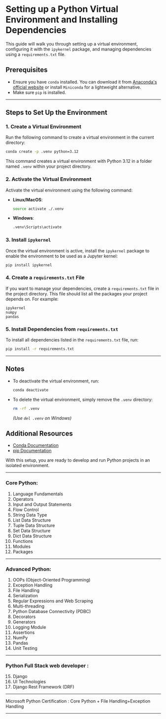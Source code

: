 <!-- @format -->

# Setting up a Python Virtual Environment and Installing Dependencies

This guide will walk you through setting up a virtual environment, configuring it with the `ipykernel` package, and managing dependencies using a `requirements.txt` file.

## Prerequisites

- Ensure you have `conda` installed. You can download it from [Anaconda's official website](https://www.anaconda.com/products/distribution) or install `Miniconda` for a lightweight alternative.
- Make sure `pip` is installed.

---

## Steps to Set Up the Environment

### 1. Create a Virtual Environment

Run the following command to create a virtual environment in the current directory:

```bash
conda create -p .venv python=3.12
```

This command creates a virtual environment with Python 3.12 in a folder named `.venv` within your project directory.

### 2. Activate the Virtual Environment

Activate the virtual environment using the following command:

- **Linux/MacOS**:
  ```bash
  source activate ./.venv
  ```
- **Windows**:
  ```bash
  .venv\Scripts\activate
  ```

### 3. Install `ipykernel`

Once the virtual environment is active, install the `ipykernel` package to enable the environment to be used as a Jupyter kernel:

```bash
pip install ipykernel
```

### 4. Create a `requirements.txt` File

If you want to manage your dependencies, create a `requirements.txt` file in the project directory. This file should list all the packages your project depends on. For example:

```
ipykernel
numpy
pandas
```

### 5. Install Dependencies from `requirements.txt`

To install all dependencies listed in the `requirements.txt` file, run:

```bash
pip install -r requirements.txt
```

---

## Notes

- To deactivate the virtual environment, run:
  ```bash
  conda deactivate
  ```
- To delete the virtual environment, simply remove the `.venv` directory:
  ```bash
  rm -rf .venv
  ```
  _(Use `del .venv` on Windows)_

## Additional Resources

- [Conda Documentation](https://docs.conda.io/en/latest/)
- [pip Documentation](https://pip.pypa.io/en/stable/)

With this setup, you are ready to develop and run Python projects in an isolated environment.

---

### Core Python:

1. Language Fundamentals
2. Operators
3. Input and Output Statements
4. Flow Control
5. String Data Type
6. List Data Structure
7. Tuple Data Structure
8. Set Data Structure
9. Dict Data Structure
10. Functions
11. Modules
12. Packages

---

### Advanced Python:

1. OOPs (Object-Oriented Programming)
2. Exception Handling
3. File Handling
4. Serialization
5. Regular Expressions and Web Scraping
6. Multi-threading
7. Python Database Connectivity (PDBC)
8. Decorators
9. Generators
10. Logging Module
11. Assertions
12. NumPy
13. Pandas
14. Unit Testing

---

### Python Full Stack web developer :

15. Django
16. UI Technologies
17. Django Rest Framework (DRF)

---

Microsoft Python Certification :
Core Python + File Handling+Exception Handling

---
